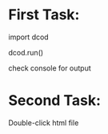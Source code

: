 # First Task:

import dcod

dcod.run()

check console for output



# Second Task:

Double-click html file
